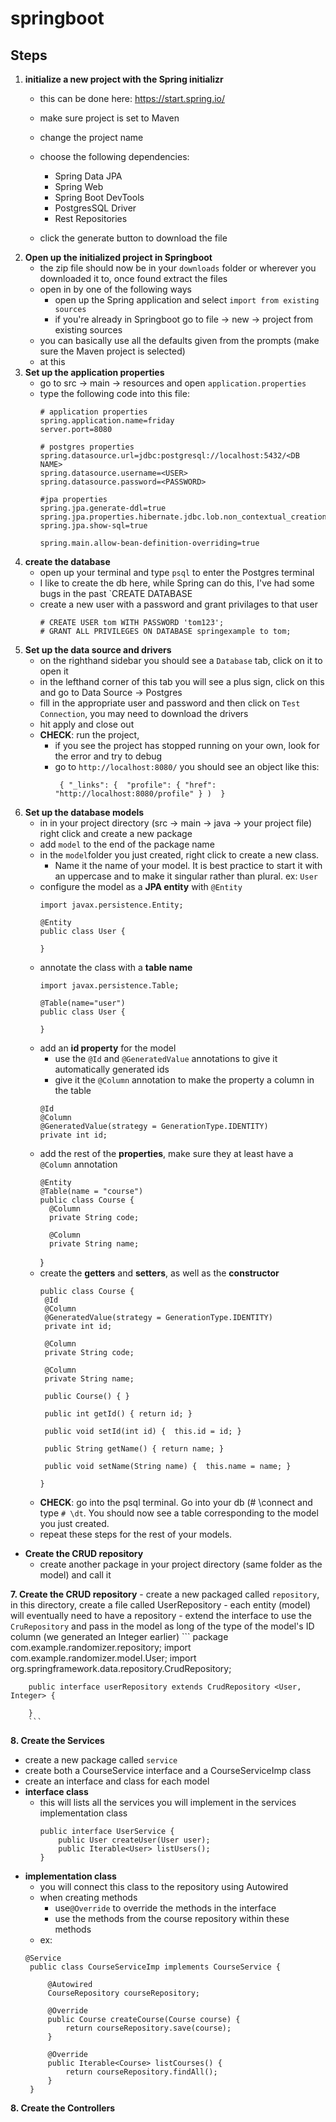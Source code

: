 # springboot



## Steps
1. **initialize a new project with the Spring initializr**
    - this can be done here: https://start.spring.io/
    - make sure project is set to Maven
    - change the project name
    - choose the following dependencies:
      - Spring Data JPA
      - Spring Web
      - Spring Boot DevTools
      - PostgresSQL Driver
      - Rest Repositories
      
   - click the generate button to download the file
2. **Open up the initialized project in Springboot**
    - the zip file should now be in your `downloads` folder or wherever you downloaded it to, once found extract the files
    - open in by one of the following ways
      - open up the Spring application and select `import from existing sources` 
      - if you're already in Springboot go to file -> new -> project from existing sources
    - you can basically use all the defaults given from the prompts (make sure the Maven project is selected)
    - at this 
3. **Set up the application properties**
    - go to src -> main -> resources and open `application.properties`
    - type the following code into this file:
      ```
      # application properties
      spring.application.name=friday
      server.port=8080

      # postgres properties
      spring.datasource.url=jdbc:postgresql://localhost:5432/<DB NAME>
      spring.datasource.username=<USER>
      spring.datasource.password=<PASSWORD>

      #jpa properties
      spring.jpa.generate-ddl=true
      spring.jpa.properties.hibernate.jdbc.lob.non_contextual_creation=true
      spring.jpa.show-sql=true
      
      spring.main.allow-bean-definition-overriding=true
      ```
4.  **create the database**
    - open up your terminal and type `psql` to enter the Postgres terminal
    - I like to create the db here, while Spring can do this, I've had some bugs in the past
    `CREATE DATABASE <database name>
    - create a new user with a password and grant privilages to that user
      ```     
      # CREATE USER tom WITH PASSWORD 'tom123';
      # GRANT ALL PRIVILEGES ON DATABASE springexample to tom;    
      ```
 5. **Set up the data source and drivers**
    - on the righthand sidebar you should see a `Database` tab, click on it to open it
    - in the lefthand corner of this tab you will see a plus sign, click on this and go to Data Source -> Postgres
    - fill in the appropriate user and password and then click on `Test Connection`, you may need to download the drivers
    - hit apply and close out
    - **CHECK**: run the project, 
      - if you see the project has stopped running on your own, look for the error and try to debug
      - go to `http://localhost:8080/` you should see an object like this:
        ```
         { "_links": {  "profile": { "href": "http://localhost:8080/profile" } )  }
        ```
6. **Set up the database models**
    - in in your project directory (src -> main -> java -> your project file) right click and create a new package
    - add `model` to the end of the package name
    - in the `model`folder you just created, right click to create a new class.  
      - Name it the name of your model. It is best practice to start it with an uppercase and to make it singular rather than plural. ex: `User`
    - configure the model as a **JPA entity** with `@Entity`
      ```
      import javax.persistence.Entity;

      @Entity
      public class User {

      }

      ```
    - annotate the class with a **table name**
      ```
      import javax.persistence.Table;

      @Table(name="user")
      public class User {

      }
      ```
    - add an **id property** for the model 
      - use the `@Id` and `@GeneratedValue` annotations to give it automatically generated ids
      - give it the `@Column` annotation to make the property a column in the table
      ```
      @Id
      @Column
      @GeneratedValue(strategy = GenerationType.IDENTITY)
      private int id;
      ```
   - add the rest of the **properties**, make sure they at least have a `@Column` annotation
      ```
      @Entity
      @Table(name = "course")
      public class Course {
        @Column
        private String code;

        @Column
        private String name;
      ```
      }
   -  create the **getters** and **setters**, as well as the **constructor**
         ```
         public class Course {
          @Id
          @Column
          @GeneratedValue(strategy = GenerationType.IDENTITY)
          private int id;

          @Column
          private String code;

          @Column
          private String name;

          public Course() { }

          public int getId() { return id; }

          public void setId(int id) {  this.id = id; }     

          public String getName() { return name; }

          public void setName(String name) {  this.name = name; }         

         }
         ```
    - **CHECK**: go into the psql terminal. Go into your db (# \connect <DB NAME> and type `# \dt`.  You should now see a table corresponding to the model you just created.
    - repeat these steps for the rest of your models.
  - **Create the CRUD repository**
    - create another package in your project directory (same folder as the model) and call it 
    
**7. Create the CRUD repository**
    - create a new packaged called `repository`, in this directory, create a file called UserRepository
    - each entity (model) will eventually need to have a repository
    - extend the interface to use the `CruRepository` and pass in the model as long of the type of the model's ID column (we generated an Integer earlier)
        ```
        package com.example.randomizer.repository;
        import com.example.randomizer.model.User;
        import org.springframework.data.repository.CrudRepository;

        public interface userRepository extends CrudRepository <User, Integer> {

        }
        ```
**8. Create the Services**
- create a new package called `service`
- create both a CourseService interface and a CourseServiceImp class
- create an interface and class for each model
- **interface class**
    - this will lists all the services you will implement in the services implementation class
        ```
        public interface UserService {
            public User createUser(User user);
            public Iterable<User> listUsers();
        }
        ```
- **implementation class**
    - you will connect this class to the repository using Autowired
    - when creating methods
        - use`@Override` to override the methods in the interface
        - use the methods from the course repository within these methods
   - ex:
   ```
   @Service
    public class CourseServiceImp implements CourseService {

        @Autowired
        CourseRepository courseRepository;

        @Override
        public Course createCourse(Course course) {
            return courseRepository.save(course);
        }

        @Override
        public Iterable<Course> listCourses() {
            return courseRepository.findAll();
        }
    }
   ```
**8. Create the Controllers**
    
    
    
    
    
    
    
